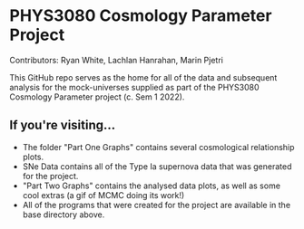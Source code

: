 # PHYS3080 Cosmology Parameter Project
Contributors: Ryan White, Lachlan Hanrahan, Marin Pjetri

This GitHub repo serves as the home for all of the data and subsequent analysis for the mock-universes supplied as part of the PHYS3080 Cosmology Parameter project (c. Sem 1 2022).

## If you're visiting...
 - The folder "Part One Graphs" contains several cosmological relationship plots.
 - SNe Data contains all of the Type Ia supernova data that was generated for the project.
 - "Part Two Graphs" contains the analysed data plots, as well as some cool extras (a gif of MCMC doing its work!)
 - All of the programs that were created for the project are available in the base directory above. 
